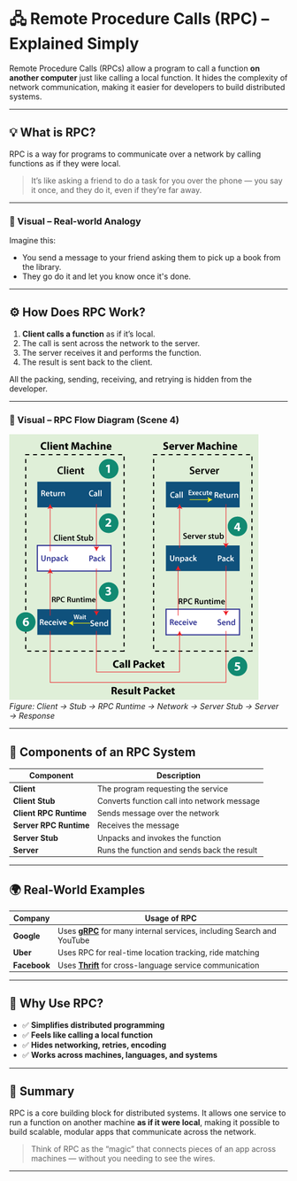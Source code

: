 # 🖧 Remote Procedure Calls (RPC) – Explained Simply

Remote Procedure Calls (RPCs) allow a program to call a function **on another computer** just like calling a local function. It hides the complexity of network communication, making it easier for developers to build distributed systems.

---

## 💡 What is RPC?

RPC is a way for programs to communicate over a network by calling functions as if they were local.

> It’s like asking a friend to do a task for you over the phone — you say it once, and they do it, even if they’re far away.

---

### 📌 Visual – Real-world Analogy 

Imagine this:  
- You send a message to your friend asking them to pick up a book from the library.  
- They go do it and let you know once it's done.

---

## ⚙️ How Does RPC Work?

1. **Client calls a function** as if it’s local.
2. The call is sent across the network to the server.
3. The server receives it and performs the function.
4. The result is sent back to the client.

All the packing, sending, receiving, and retrying is hidden from the developer.

---

### 📌 Visual – RPC Flow Diagram (Scene 4)

![RPC Workflow](Figures/rpc.png)  
*Figure: Client → Stub → RPC Runtime → Network → Server Stub → Server → Response*

---

## 🧱 Components of an RPC System

| Component             | Description                                 |
|----------------------|---------------------------------------------|
| **Client**           | The program requesting the service          |
| **Client Stub**      | Converts function call into network message |
| **Client RPC Runtime** | Sends message over the network             |
| **Server RPC Runtime** | Receives the message                       |
| **Server Stub**      | Unpacks and invokes the function            |
| **Server**           | Runs the function and sends back the result |

---

## 🌍 Real-World Examples

| Company     | Usage of RPC                                     |
|-------------|--------------------------------------------------|
| **Google**  | Uses [**gRPC**](https://grpc.io/) for many internal services, including Search and YouTube |
| **Uber**    | Uses RPC for real-time location tracking, ride matching |
| **Facebook**| Uses [**Thrift**](https://thrift.apache.org/) for cross-language service communication |

---

## 🧠 Why Use RPC?

- ✅ **Simplifies distributed programming**
- ✅ **Feels like calling a local function**
- ✅ **Hides networking, retries, encoding**
- ✅ **Works across machines, languages, and systems**

---

## 🔐 Summary

RPC is a core building block for distributed systems. It allows one service to run a function on another machine **as if it were local**, making it possible to build scalable, modular apps that communicate across the network.

> Think of RPC as the “magic” that connects pieces of an app across machines — without you needing to see the wires.

---
